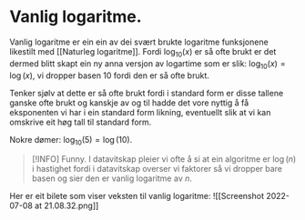 # Vanlig logaritme.

Vanlig logaritme er ein ein av dei svært brukte logaritme funksjonene likestilt med [[Naturleg logaritme]]. Fordi $\log_{10}(x)$ er så ofte brukt er det dermed blitt skapt ein ny anna versjon av logartime som er slik:
$\log_{10}(x)=\log(x)$, vi dropper basen $10$ fordi den er så ofte brukt.

Tenker sjølv at dette er så ofte brukt fordi i standard form er disse tallene ganske ofte brukt og kanskje av og til hadde det vore nyttig å få eksponenten vi har i ein standard form likning, eventuellt slik at vi kan omskrive eit høg tall til standard form.

Nokre dømer:
$\log_{10}(5)=\log(10)$.

>[!INFO] Funny.
I datavitskap pleier vi ofte å si at ein algoritme er $\log(n)$ i hastighet fordi i datavitskap overser vi faktorer så vi dropper bare basen og sier den er vanlig logaritme av $n$.



Her er eit bilete som viser veksten til vanlig logaritme:
![[Screenshot 2022-07-08 at 21.08.32.png]]